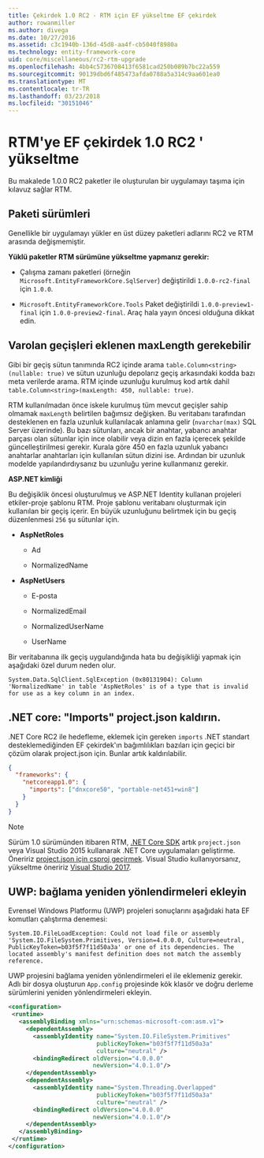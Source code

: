 ```yaml
---
title: Çekirdek 1.0 RC2 - RTM için EF yükseltme EF çekirdek
author: rowanmiller
ms.author: divega
ms.date: 10/27/2016
ms.assetid: c3c1940b-136d-45d8-aa4f-cb5040f8980a
ms.technology: entity-framework-core
uid: core/miscellaneous/rc2-rtm-upgrade
ms.openlocfilehash: 4bb4c5736708413f6581cad250b089b7bc22a559
ms.sourcegitcommit: 90139dbd6f485473afda0788a5a314c9aa601ea0
ms.translationtype: MT
ms.contentlocale: tr-TR
ms.lasthandoff: 03/23/2018
ms.locfileid: "30151046"
---
```

# <a name="upgrading-from-ef-core-10-rc2-to-rtm"></a>RTM'ye EF çekirdek 1.0 RC2 ' yükseltme

Bu makalede 1.0.0 RC2 paketler ile oluşturulan bir uygulamayı taşıma için kılavuz sağlar RTM.

## <a name="package-versions"></a>Paketi sürümleri

Genellikle bir uygulamayı yükler en üst düzey paketleri adlarını RC2 ve RTM arasında değişmemiştir.

**Yüklü paketler RTM sürümüne yükseltme yapmanız gerekir:**

* Çalışma zamanı paketleri (örneğin `Microsoft.EntityFrameworkCore.SqlServer`) değiştirildi `1.0.0-rc2-final` için `1.0.0`.

* `Microsoft.EntityFrameworkCore.Tools` Paket değiştirildi `1.0.0-preview1-final` için `1.0.0-preview2-final`. Araç hala yayın öncesi olduğuna dikkat edin.

## <a name="existing-migrations-may-need-maxlength-added"></a>Varolan geçişleri eklenen maxLength gerekebilir

Gibi bir geçiş sütun tanımında RC2 içinde arama `table.Column<string>(nullable: true)` ve sütun uzunluğu depolarız geçiş arkasındaki kodda bazı meta verilerde arama. RTM içinde uzunluğu kurulmuş kod artık dahil `table.Column<string>(maxLength: 450, nullable: true)`.

RTM kullanılmadan önce iskele kurulmuş tüm mevcut geçişler sahip olmamak `maxLength` belirtilen bağımsız değişken. Bu veritabanı tarafından desteklenen en fazla uzunluk kullanılacak anlamına gelir (`nvarchar(max)` SQL Server üzerinde). Bu bazı sütunları, ancak bir anahtar, yabancı anahtar parçası olan sütunlar için ince olabilir veya dizin en fazla içerecek şekilde güncelleştirilmesi gerekir. Kurala göre 450 en fazla uzunluk yabancı anahtarlar anahtarları için kullanılan sütun dizini ise. Ardından bir uzunluk modelde yapılandırdıysanız bu uzunluğu yerine kullanmanız gerekir.

**ASP.NET kimliği**

Bu değişiklik öncesi oluşturulmuş ve ASP.NET Identity kullanan projeleri etkiler-proje şablonu RTM. Proje şablonu veritabanı oluşturmak için kullanılan bir geçiş içerir. En büyük uzunluğunu belirtmek için bu geçiş düzenlenmesi `256` şu sütunlar için.

*  **AspNetRoles**

    * Ad

    * NormalizedName

*  **AspNetUsers**

   * E-posta

   * NormalizedEmail

   * NormalizedUserName

   * UserName

Bir veritabanına ilk geçiş uygulandığında hata bu değişikliği yapmak için aşağıdaki özel durum neden olur.

    System.Data.SqlClient.SqlException (0x80131904): Column 'NormalizedName' in table 'AspNetRoles' is of a type that is invalid for use as a key column in an index.

## <a name="net-core-remove-imports-in-projectjson"></a>.NET core: "Imports" project.json kaldırın.

.NET Core RC2 ile hedefleme, eklemek için gereken `imports` .NET standart desteklemediğinden EF çekirdek'ın bağımlılıkları bazıları için geçici bir çözüm olarak project.json için. Bunlar artık kaldırılabilir.

``` json
{
  "frameworks": {
    "netcoreapp1.0": {
      "imports": ["dnxcore50", "portable-net451+win8"]
    }
  }
}
```

> [!NOTE]  
> Sürüm 1.0 sürümünden itibaren RTM, [.NET Core SDK](https://www.microsoft.com/net/download/core) artık `project.json` veya Visual Studio 2015 kullanarak .NET Core uygulamaları geliştirme. Öneririz [project.json için csproj geçirmek](https://docs.microsoft.com/dotnet/articles/core/migration/). Visual Studio kullanıyorsanız, yükseltme öneririz [Visual Studio 2017](https://www.visualstudio.com/downloads/).

## <a name="uwp-add-binding-redirects"></a>UWP: bağlama yeniden yönlendirmeleri ekleyin

Evrensel Windows Platformu (UWP) projeleri sonuçlarını aşağıdaki hata EF komutları çalıştırma denemesi:

    System.IO.FileLoadException: Could not load file or assembly 'System.IO.FileSystem.Primitives, Version=4.0.0.0, Culture=neutral, PublicKeyToken=b03f5f7f11d50a3a' or one of its dependencies. The located assembly's manifest definition does not match the assembly reference.

UWP projesini bağlama yeniden yönlendirmeleri el ile eklemeniz gerekir. Adlı bir dosya oluşturun `App.config` projesinde kök klasör ve doğru derleme sürümlerini yeniden yönlendirmeleri ekleyin.

``` xml
<configuration>
 <runtime>
   <assemblyBinding xmlns="urn:schemas-microsoft-com:asm.v1">
     <dependentAssembly>
       <assemblyIdentity name="System.IO.FileSystem.Primitives"
                         publicKeyToken="b03f5f7f11d50a3a"
                         culture="neutral" />
       <bindingRedirect oldVersion="4.0.0.0"
                        newVersion="4.0.1.0"/>
     </dependentAssembly>
     <dependentAssembly>
       <assemblyIdentity name="System.Threading.Overlapped"
                         publicKeyToken="b03f5f7f11d50a3a"
                         culture="neutral" />
       <bindingRedirect oldVersion="4.0.0.0"
                        newVersion="4.0.1.0"/>
     </dependentAssembly>
   </assemblyBinding>
 </runtime>
</configuration>
```
